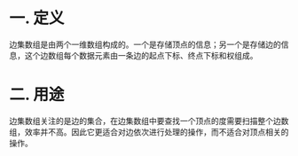 # 一. 定义

边集数组是由两个一维数组构成的。一个是存储顶点的信息；另一个是存储边的信息，这个边数组每个数据元素由一条边的起点下标、终点下标和权组成。



# 二. 用途

边集数组关注的是边的集合，在边集数组中要查找一个顶点的度需要扫描整个边数组，效率并不高。因此它更适合对边依次进行处理的操作，而不适合对顶点相关的操作。
